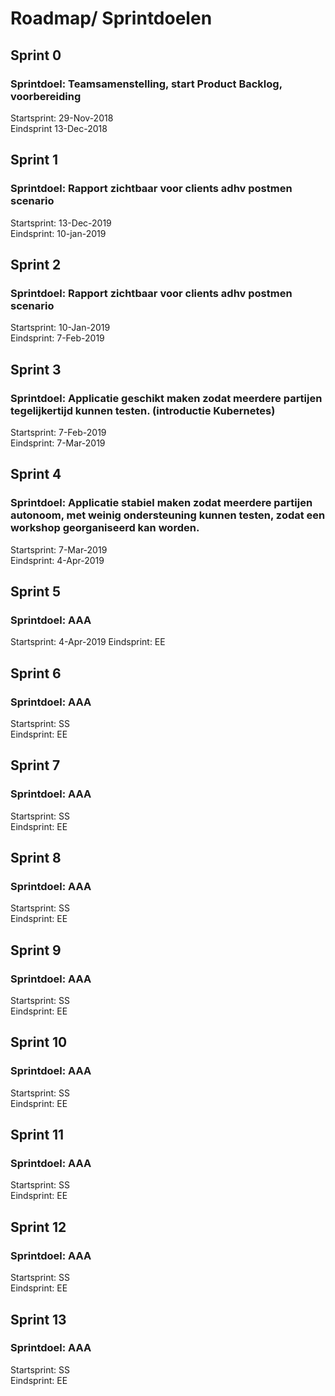 # Roadmap/ Sprintdoelen

## Sprint 0	
### Sprintdoel: Teamsamenstelling, start Product Backlog, voorbereiding
Startsprint: 29-Nov-2018     
Eindsprint	13-Dec-2018

## Sprint 1	
### Sprintdoel: Rapport zichtbaar voor clients adhv postmen scenario  
Startsprint: 13-Dec-2019       
Eindsprint: 10-jan-2019

## Sprint 2	
### Sprintdoel: Rapport zichtbaar voor clients adhv postmen scenario
Startsprint: 10-Jan-2019         
Eindsprint:	7-Feb-2019         

## Sprint 3	
### Sprintdoel: Applicatie geschikt maken zodat meerdere partijen tegelijkertijd kunnen testen. (introductie Kubernetes)
Startsprint: 7-Feb-2019         
Eindsprint:	7-Mar-2019
         
## Sprint 4	
### Sprintdoel: Applicatie stabiel maken zodat meerdere partijen autonoom, met weinig ondersteuning kunnen testen, zodat een workshop georganiseerd kan worden.
Startsprint: 7-Mar-2019         
Eindsprint:	4-Apr-2019
         
## Sprint 5	
### Sprintdoel: AAA
Startsprint: 4-Apr-2019
Eindsprint:	EE         

## Sprint 6	
### Sprintdoel: AAA
Startsprint: SS         
Eindsprint:	EE         

## Sprint 7	
### Sprintdoel: AAA
Startsprint: SS         
Eindsprint:	EE         

## Sprint 8	
### Sprintdoel: AAA
Startsprint: SS         
Eindsprint:	EE         

## Sprint 9	
### Sprintdoel: AAA
Startsprint: SS         
Eindsprint:	EE         

## Sprint 10
### Sprintdoel: AAA
Startsprint: SS         
Eindsprint:	EE         

## Sprint 11
### Sprintdoel: AAA
Startsprint: SS         
Eindsprint:	EE         

## Sprint 12
### Sprintdoel: AAA
Startsprint: SS         
Eindsprint:	EE         

## Sprint 13
### Sprintdoel: AAA
Startsprint: SS         
Eindsprint:	EE         



